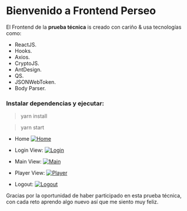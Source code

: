 # Bienvenido a Frontend Perseo


 El Frontend  de la **prueba técnica** is creado con cariño & usa tecnologías como:
 - ReactJS.
 - Hooks.
 - Axios.
 - CryptoJS.
 - AntDesign.
 - QS.
 - JSONWebToken.
 - Body Parser.

### Instalar dependencias y ejecutar:
>yarn install

>yarn start

- Home
[![Home](https://i.gyazo.com/27ab6faef9af276873b7465e4b05cba2.gif)](https://gyazo.com/27ab6faef9af276873b7465e4b05cba2)

- Login View:
[![Login](https://i.gyazo.com/5a147f6fbda2a364a748620be34bff2f.gif)](https://gyazo.com/5a147f6fbda2a364a748620be34bff2f)
- Main View:
[![Main](https://i.gyazo.com/b13bf968ae4b421d456cf26bfbffd5cd.gif)](https://gyazo.com/b13bf968ae4b421d456cf26bfbffd5cd)
- Player View:
[![Player](https://i.gyazo.com/b469f0ac3950f0155d7a75da7f389715.gif)](https://gyazo.com/b469f0ac3950f0155d7a75da7f389715)

- Logout:
[![Logout](https://i.gyazo.com/8438602c98859b5b739a6fe31d6269ee.gif)](https://gyazo.com/8438602c98859b5b739a6fe31d6269ee)

Gracias por la oportunidad de haber participado en esta prueba técnica, con cada reto aprendo algo nuevo así que me siento muy feliz.